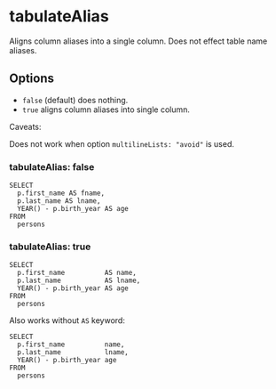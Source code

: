 # tabulateAlias

Aligns column aliases into a single column.
Does not effect table name aliases.

## Options

- `false` (default) does nothing.
- `true` aligns column aliases into single column.

Caveats:

Does not work when option `multilineLists: "avoid"` is used.

### tabulateAlias: false

```
SELECT
  p.first_name AS fname,
  p.last_name AS lname,
  YEAR() - p.birth_year AS age
FROM
  persons
```

### tabulateAlias: true

```
SELECT
  p.first_name          AS name,
  p.last_name           AS lname,
  YEAR() - p.birth_year AS age
FROM
  persons
```

Also works without `AS` keyword:

```
SELECT
  p.first_name          name,
  p.last_name           lname,
  YEAR() - p.birth_year age
FROM
  persons
```
